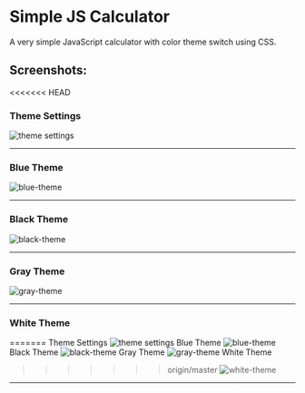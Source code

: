 # Simple JS Calculator
A very simple JavaScript calculator with color theme switch using CSS.
## Screenshots:

<<<<<<< HEAD
### Theme Settings
![theme settings](https://github.com/lvcc-wad/Simple-JS-Calculator/blob/master/img/ss/theme-settings.png)

----------
### Blue Theme 
![blue-theme](https://github.com/lvcc-wad/Simple-JS-Calculator/blob/master/img/ss/blue-calc.png)

----------
### Black Theme
![black-theme](https://github.com/lvcc-wad/Simple-JS-Calculator/blob/master/img/ss/black-calc.png)

----------
### Gray Theme 
![gray-theme](https://github.com/lvcc-wad/Simple-JS-Calculator/blob/master/img/ss/gray-calc.png)

----------
### White Theme 
=======
Theme Settings
![theme settings](https://github.com/lvcc-wad/Simple-JS-Calculator/blob/master/img/ss/theme-settings.png)
Blue Theme 
![blue-theme](https://github.com/lvcc-wad/Simple-JS-Calculator/blob/master/img/ss/blue-calc.png)
Black Theme 
![black-theme](https://github.com/lvcc-wad/Simple-JS-Calculator/blob/master/img/ss/black-calc.png)
Gray Theme 
![gray-theme](https://github.com/lvcc-wad/Simple-JS-Calculator/blob/master/img/ss/gray-calc.png)
White Theme 
>>>>>>> origin/master
![white-theme](https://github.com/lvcc-wad/Simple-JS-Calculator/blob/master/img/ss/white-calc.png)

----------
